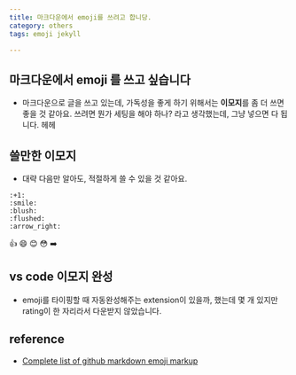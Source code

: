 ```yaml
---
title: 마크다운에서 emoji를 쓰려고 합니당. 
category: others
tags: emoji jekyll 

---
```


## 마크다운에서 emoji 를 쓰고 싶습니다

- 마크다운으로 글을 쓰고 있는데, 가독성을 좋게 하기 위해서는 **이모지**를 좀 더 쓰면 좋을 것 같아요. 쓰려면 뭔가 세팅을 해야 하나? 라고 생각했는데, 그냥 넣으면 다 됩니다. 헤헤

## 쓸만한 이모지 

- 대략 다음만 알아도, 적절하게 쓸 수 있을 것 같아요. 

```plaintext
:+1:
:smile:
:blush:
:flushed:
:arrow_right:
```

:+1:
:smile:
:blush:
:flushed:
:arrow_right:

## vs code 이모지 완성

- emoji를 타이핑할 때 자동완성해주는 extension이 있을까, 했는데 몇 개 있지만 rating이 한 자리라서 다운받지 않았습니다. 

## reference 

- [Complete list of github markdown emoji markup](https://gist.github.com/rxaviers/7360908)
